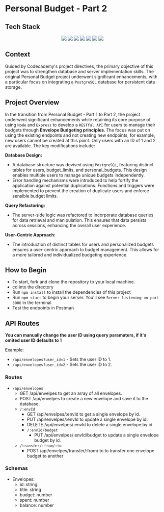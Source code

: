 # Personal Budget - Part 2

## Tech Stack

<div align="center">
  <img src="https://img.shields.io/badge/Node.js-339933.svg?style=for-the-badge&logo=nodedotjs&logoColor=white" />
  <img src="https://img.shields.io/badge/Nodemon-76D04B.svg?style=for-the-badge&logo=Nodemon&logoColor=white" />
  <img src="https://img.shields.io/badge/Express-000000.svg?style=for-the-badge&logo=Express&logoColor=white" />
  <img src="https://img.shields.io/badge/JavaScript-F7DF1E.svg?style=for-the-badge&logo=JavaScript&logoColor=black" />
  <img src="https://img.shields.io/badge/Postman-FF6C37.svg?style=for-the-badge&logo=Postman&logoColor=white" />
  <img src="https://img.shields.io/badge/PostgreSQL-4169E1.svg?style=for-the-badge&logo=PostgreSQL&logoColor=white" />
  <img src="https://img.shields.io/badge/GitHub-181717.svg?style=for-the-badge&logo=GitHub&logoColor=white" />
</div> 

## Context

Guided by Codecademy's project directives, the primary objective of this project was to strengthen database and server implementation skills. The original Personal Budget project underwent significant enhancements, with a particular focus on integrating a `PostgreSQL` database for persistent data storage.

## Project Overview

In the transition from Personal Budget - Part 1 to Part 2, the project underwent significant enhancements while retaining its core purpose of using `Node` and `Express` to develop a `RESTful API` for users to manage their budgets through **Envelope Budgeting principles**. The focus was put on using the existing endpoints and not creating new endpoints, for example, new users cannot be created at this point. Only users with an ID of 1 and 2 are available. The key modifications include:

**Database Design:**
- A database structure was devised using `PostgreSQL`, featuring distinct tables for users, budget_limits, and personal_budgets. This design enables multiple users to manage unique budgets independently. 
- Error handling mechanisms were introduced to help fortify the application against potential duplications. Functions and triggers were implemented to prevent the creation of duplicate users and enforce sensible budget limits.

**Query Refactoring:**
- The server-side logic was refactored to incorporate database queries for data retrieval and manipulation. This ensures that data persists across sessions, enhancing the overall user experience.

**User-Centric Approach:**
- The introduction of distinct tables for users and personalized budgets ensures a user-centric approach to budget management. This allows for a more tailored and individualized budgeting experience.

## How to Begin

- To start, fork and clone the repository to your local machine.
- cd into the directory
- Run `npm install` to install the dependencies of this project 
- Run `npm start` to begin your server. You'll see `Server listening on port 3000` in the terminal.
- Test the endpoints in Postman

## API Routes

**You can manually change the user ID using query paramaters, if it's omited user ID defaults to 1**

Example:
- `/api/envelopes?user_id=1` - Sets the user ID to 1.
- `/api/envelopes?user_id=2` - Sets the user ID to 2.

### Routes

- `/api/envelopes`
  - GET /api/envelpes to get an array of all envelopes.
  - POST /api/envelpes to create a new envelope and save it to the database.
  - `/:envId`
    - GET /api/envelpes/:envId to get a single envelope by id.
    - PUT /api/envelpes/:envId to update a single envelope by id.
    - DELETE /api/envelpes/:envId to delete a single envelope by id.
    - `/:envId/budget`
      - PUT /api/envelpes/:envId/budget to update a single envelope budget by id.
  - `/transfer/:from/:to`
    - POST /api/envelpes/transfer/:from/:to to transfer one envelope budget to another

### Schemas

- Envelopes:
  - id: string
  - title: string
  - budget: number
  - spent: number
  - balance: number
